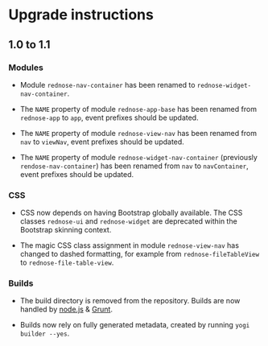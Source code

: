 Upgrade instructions
====================

## 1.0 to 1.1

### Modules

* Module `rednose-nav-container` has been renamed to `rednose-widget-nav-container`.

* The `NAME` property of module `rednose-app-base` has been renamed from `rednose-app` to `app`, event prefixes should be updated.

* The `NAME` property of module `rednose-view-nav` has been renamed from `nav` to `viewNav`, event prefixes should be updated.

* The `NAME` property of module `rednose-widget-nav-container` (previously `rendose-nav-container`) has been renamed from `nav` to `navContainer`, event prefixes should be updated.

### CSS

* CSS now depends on having Bootstrap globally available. The CSS classes `rednose-ui` and `rednose-widget` are deprecated within the Bootstrap skinning context.

* The magic CSS class assignment in module `rednose-view-nav` has changed to dashed formatting, for example from `rednose-fileTableView` to `rednose-file-table-view`.

### Builds

* The build directory is removed from the repository. Builds are now handled by [node.js](http://nodejs.org) & [Grunt](http://gruntjs.com).

* Builds now rely on fully generated metadata, created by running `yogi builder --yes`.
